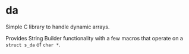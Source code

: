 # da
Simple C library to handle dynamic arrays.

Provides String Builder functionality with a few macros that operate on a `struct s_da` of `char *`.
